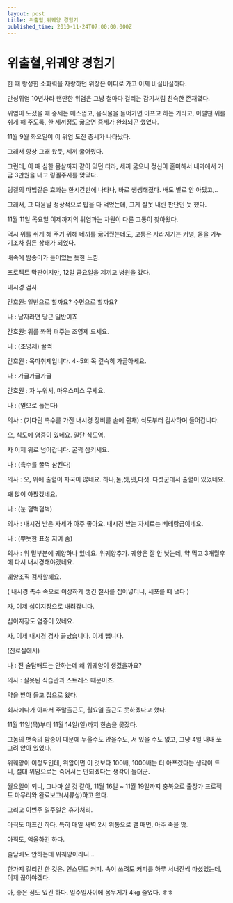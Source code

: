```yaml
---
layout: post
title: 위출혈,위궤양 경험기
published_time: 2010-11-24T07:00:00.000Z
---
```


# 위출혈,위궤양 경험기


한 때 왕성한 소화력을 자랑하던 위장은 어디로 가고 이제 비실비실하다.

만성위염 10년차라 왠만한 위염은 그냥 철마다 걸리는 감기처럼 친숙한 존재였다.

위염이 도졌을 때 증세는 매스껍고, 음식물을 들어가면 아프고 하는 거라고, 이럴땐 위를 쉬게 해 주도록, 한 세끼정도 굶으면 증세가 완화되곤 했었다.

11월 9월 화요일이 이 위염 도진 증세가 나타났다.

그래서 항상 그래 왔듯, 세끼 굶어줬다.

그런데, 이 때 심한 몸살까지 같이 있던 터라, 세끼 굶으니 정신이 혼미해서 내과에서 거금 3만원을 내고 링겔주사를 맞았다.

링겔의 마법같은 효과는 한시간만에 나타나, 바로 쌩쌩해졌다. 배도 별로 안 아팠고,..

그래서, 그 다음날 정상적으로 밥을 다 먹었는데, 그게 잘못 내린 판단인 듯 했다.

11월 11일 목요일 이제까지의 위염과는 차원이 다른 고통이 찾아왔다.

역시 위를 쉬게 해 주기 위해 네끼를 굶어줬는데도, 고통은 사라지기는 커녕, 몸을 가누기조차 힘든 상태가 되었다.

배속에 밤송이가 들어있는 듯한 느낌.

프로젝트 막판이지만, 12일 금요일을 제끼고 병원을 갔다.

내시경 검사.

간호원: 일반으로 할까요? 수면으로 할까요?

나 : 남자라면 당근 일반이죠

간호원: 위를 쫘쫙 펴주는 조영제 드세요.

나 : (조영제) 꿀꺽

간호원 : 목마취제입니다. 4~5회 목 깊숙히 가글하세요.

나 : 가글가글가글

간호원 : 자 누워서, 마우스피스 무세요.

나 : (옆으로 눕는다)

의사 : (기다린 촉수를 가진 내시경 장비를 손에 쥔채) 식도부터 검사하며 들어갑니다.

오, 식도에 염증이 있네요. 일단 식도염.

자 이제 위로 넘어갑니다. 꿀꺽 삼키세요.

나 : (촉수를 꿀꺽 삼킨다)

의사 : 오, 위에 출혈이 자국이 많네요. 하나,둘,셋,넷,다섯. 다섯군데서 출혈이 있었네요.

꽤 많이 아팠겠네요.

나 : (눈 껌벅껌벅)

의사 : 내시경 받은 자세가 아주 좋아요. 내시경 받는 자세로는 베테랑급이네요.

나 : (뿌듯한 표정 지어 줌)

의사 : 위 밑부분에 궤양하나 있네요. 위궤양추가. 궤양은 잘 안 낫는데, 약 먹고 3개월후에 다시 내시경해야겠네요.

궤양조직 검사할께요.

( 내시경 촉수 속으로 이상하게 생긴 철사를 집어넣더니, 세포를 떼 냈다 )

자, 이제 십이지장으로 내려갑니다.

십이지장도 염증이 있네요.

자, 이제 내시경 검사 끝났습니다. 이제 뺍니다.

(진료실에서)

나 : 전 술담배도는 안하는데 왜 위궤양이 생겼을까요?

의사 : 잘못된 식습관과 스트레스 때문이죠.

약을 받아 들고 집으로 왔다.

회사에다가 아파서 주말출근도, 월요일 출근도 못하겠다고 했다.

11월 11일(목)부터 11월 14일(일)까지 한숨을 못잤다.

그놈의 뱃속의 밤송이 때문에 누울수도 앉을수도, 서 있을 수도 없고, 그냥 4일 내내 쪼그려 앉아 있었다.

위궤양이 이정도인데, 위암이면 이 것보다 100배, 1000배는 더 아프겠다는 생각이 드니, 절대 위암으로는 죽어서는 안되겠다는 생각이 들더군.

월요일이 되니, 그나마 살 것 같아, 11월 16일 ~ 11월 19일까지 충북으로 출장가 프로젝트 마무리와 완료보고(서류상)하고 왔다.

그리고 이번주 일주일은 휴가처리.

아직도 아프긴 하다. 특히 매일 새벽 2시 위통으로 깰 때면, 아주 죽을 맛.

아직도, 억울하긴 하다.

술담배도 안하는데 위궤양이라니...

한가지 걸리긴 한 것은. 인스턴트 커피. 속이 쓰려도 커피를 하루 서너잔씩 마셨었는데, 이제 끊어야겠다.

아, 좋은 점도 있긴 하다. 일주일사이에 몸무게가 4kg 줄었다. ㅎㅎ

